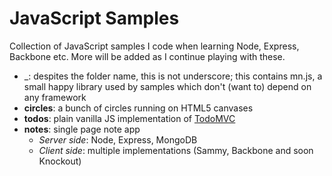 JavaScript Samples
==========

Collection of JavaScript samples I code when learning Node, Express, Backbone etc.
More will be added as I continue playing with these.

* _: despites the folder name, this is not underscore; this contains mn.js, a small happy library used by samples which don't (want to) depend on any framework
* __circles__: a bunch of circles running on HTML5 canvases
* __todos__: plain vanilla JS implementation of [TodoMVC](https://github.com/addyosmani/todomvc/)
* __notes__: single page note app
    * _Server side_: Node, Express, MongoDB
    * _Client side_: multiple implementations (Sammy, Backbone and soon Knockout)